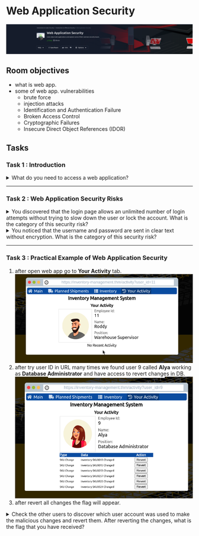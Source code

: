 # Web Application Security

![banner](imgs/Web%20Application%20Security/roomBanner.png)

## Room objectives

- what is web app.
- some of web app. vulnerabilities
  - brute force
  - injection attacks
  - Identification and Authentication Failure
  - Broken Access Control
  - Cryptographic Failures
  - Insecure Direct Object References (IDOR)

## Tasks

### Task 1 : Introduction

<details>
<summary>
What do you need to access a web application?
</summary>

```
browser
```

</details>

---

### Task 2 : Web Application Security Risks

<details>
<summary>
You discovered that the login page allows an unlimited number of login attempts without trying to slow down the user or lock the account. What is the category of this security risk?
</summary>

```
Identification and Authentication Failure
```

</details>

<details>
<summary>
You noticed that the username and password are sent in clear text without encryption. What is the category of this security risk?
</summary>

```
Cryptographic Failures
```

</details>

---

### Task 3 : Practical Example of Web Application Security

1. after open web app go to **Your Activity** tab.
    ![Alt text](imgs/Web%20Application%20Security/userActivity.png)
2. after try user ID in URL many times we found user 9 called **Alya** working as **Database Administrator** and have access to revert changes in DB.
    ![Alt text](imgs/Web%20Application%20Security/alya.png)
3. after revert all changes the flag will appear.

<details>
<summary>
Check the other users to discover which user account was used to make the malicious changes and revert them. After reverting the changes, what is the flag that you have received?
</summary>

```
THM{IDOR_EXPLORED}
```

</details>

